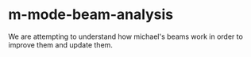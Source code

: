 # m-mode-beam-analysis
We are attempting to understand how michael's beams work in order to improve them and update them.
